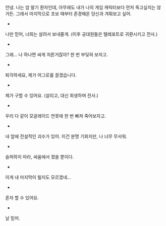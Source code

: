 안녕.
나는 암 말기 환자인데, 아무래도 내가 나의 게임 캐릭터보다 먼저 죽고싶지는 않거든.
그래서 마지막으로 초보 때부터 존경해온 당신과 겨뤄보고 싶어.

-

나만 믿어, 너희는 살려서 보내줄게.
(이후 공대원들은 텔레포트로 귀환시키고 전사.)

-

그래... 나 하나면 싸게 치른거잖아?
한 번 부딪혀 보자고.

-

퇴각하세요, 제가 어그로를 끌겠습니다.

-

제가 구할 수 있어요.
(살리고, 대신 희생하며 전사.)

-

우리 다 같이 모글레이드 연못에 한 번 빠져 죽어보자고.

-

내 앞에 전설적인 괴수가 있어. 이건 분명 기회지만, 나 너무 무서워.

-

슬퍼하지 마라, 싸움에서 졌을 뿐이다.

-

이게 내 마지막이 될지도 모르겠네...

-

혼자 할 수 있어요.

-

날 믿어.
